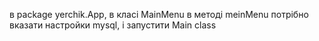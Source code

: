 в package yerchik.App, в класі MainMenu в методі meinMenu потрібно вказати настройки mysql, і запустити Main class 
